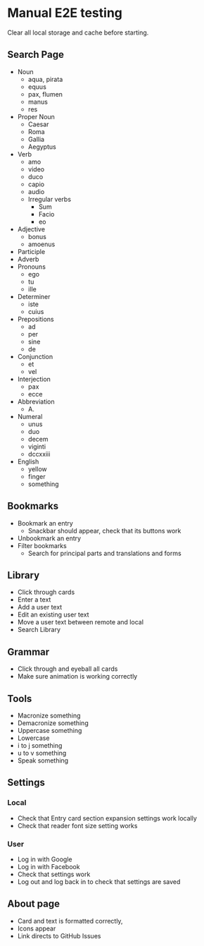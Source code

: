 # Manual E2E testing

Clear all local storage and cache before starting.

## Search Page

- Noun
  - aqua, pirata
  - equus
  - pax, flumen
  - manus
  - res
- Proper Noun
  - Caesar
  - Roma
  - Gallia
  - Aegyptus
- Verb
  - amo
  - video
  - duco
  - capio
  - audio
  - Irregular verbs
    - Sum
    - Facio
    - eo
- Adjective
  - bonus
  - amoenus
- Participle
- Adverb
- Pronouns
  - ego
  - tu
  - ille
- Determiner
  - iste
  - cuius
- Prepositions
  - ad
  - per
  - sine
  - de
- Conjunction
  - et
  - vel
- Interjection
  - pax
  - ecce
- Abbreviation
  - A.
- Numeral
  - unus
  - duo
  - decem
  - viginti
  - dccxxiii
- English
  - yellow
  - finger
  - something

## Bookmarks

- Bookmark an entry
  - Snackbar should appear, check that its buttons work
- Unbookmark an entry
- Filter bookmarks
  - Search for principal parts and translations and forms

## Library

- Click through cards
- Enter a text
- Add a user text
- Edit an existing user text
- Move a user text between remote and local
- Search Library

## Grammar

- Click through and eyeball all cards
- Make sure animation is working correctly

## Tools

- Macronize something
- Demacronize something
- Uppercase something
- Lowercase
- i to j something
- u to v something
- Speak something

## Settings

### Local

- Check that Entry card section expansion settings work locally
- Check that reader font size setting works

### User

- Log in with Google
- Log in with Facebook
- Check that settings work
- Log out and log back in to check that settings are saved

## About page

- Card and text is formatted correctly,
- Icons appear
- Link directs to GitHub Issues
